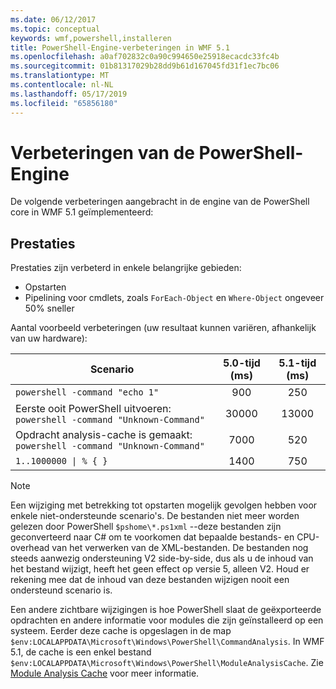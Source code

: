 ```yaml
---
ms.date: 06/12/2017
ms.topic: conceptual
keywords: wmf,powershell,installeren
title: PowerShell-Engine-verbeteringen in WMF 5.1
ms.openlocfilehash: a0af702832c0a90c994650e25918ecacdc33fc4b
ms.sourcegitcommit: 01b81317029b28dd9b61d167045fd31f1ec7bc06
ms.translationtype: MT
ms.contentlocale: nl-NL
ms.lasthandoff: 05/17/2019
ms.locfileid: "65856180"
---
```

# <a name="powershell-engine-improvements"></a>Verbeteringen van de PowerShell-Engine

De volgende verbeteringen aangebracht in de engine van de PowerShell core in WMF 5.1 geïmplementeerd:

## <a name="performance"></a>Prestaties

Prestaties zijn verbeterd in enkele belangrijke gebieden:

- Opstarten
- Pipelining voor cmdlets, zoals `ForEach-Object` en `Where-Object` ongeveer 50% sneller

Aantal voorbeeld verbeteringen (uw resultaat kunnen variëren, afhankelijk van uw hardware):

| Scenario | 5.0-tijd (ms) | 5.1-tijd (ms) |
| -------- | :---------------: | :---------------: |
| `powershell -command "echo 1"` | 900 | 250 |
| Eerste ooit PowerShell uitvoeren: `powershell -command "Unknown-Command"` | 30000 | 13000 |
| Opdracht analysis-cache is gemaakt: `powershell -command "Unknown-Command"` | 7000 | 520 |
| <code>1..1000000 &#124; % { }</code> | 1400 | 750 |

> [!NOTE]
> Een wijziging met betrekking tot opstarten mogelijk gevolgen hebben voor enkele niet-ondersteunde scenario's. De bestanden niet meer worden gelezen door PowerShell `$pshome\*.ps1xml` --deze bestanden zijn geconverteerd naar C# om te voorkomen dat bepaalde bestands- en CPU-overhead van het verwerken van de XML-bestanden. De bestanden nog steeds aanwezig ondersteuning V2 side-by-side, dus als u de inhoud van het bestand wijzigt, heeft het geen effect op versie 5, alleen V2. Houd er rekening mee dat de inhoud van deze bestanden wijzigen nooit een ondersteund scenario is.

Een andere zichtbare wijzigingen is hoe PowerShell slaat de geëxporteerde opdrachten en andere informatie voor modules die zijn geïnstalleerd op een systeem. Eerder deze cache is opgeslagen in de map `$env:LOCALAPPDATA\Microsoft\Windows\PowerShell\CommandAnalysis`. In WMF 5.1, de cache is een enkel bestand `$env:LOCALAPPDATA\Microsoft\Windows\PowerShell\ModuleAnalysisCache`. Zie [Module Analysis Cache](release-notes.md#module-analysis-cache) voor meer informatie.